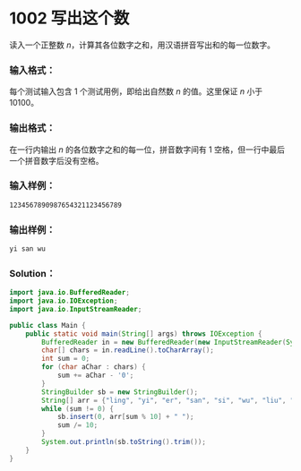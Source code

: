 # 1002 写出这个数

读入一个正整数 _n_，计算其各位数字之和，用汉语拼音写出和的每一位数字。

### 输入格式：

每个测试输入包含 1 个测试用例，即给出自然数 _n_ 的值。这里保证 _n_ 小于 10100。

### 输出格式：

在一行内输出 _n_ 的各位数字之和的每一位，拼音数字间有 1 空格，但一行中最后一个拼音数字后没有空格。

### 输入样例：

```tex
1234567890987654321123456789
```

### 输出样例：

```tex
yi san wu
```

### Solution：

```java
import java.io.BufferedReader;
import java.io.IOException;
import java.io.InputStreamReader;

public class Main {
    public static void main(String[] args) throws IOException {
        BufferedReader in = new BufferedReader(new InputStreamReader(System.in));
        char[] chars = in.readLine().toCharArray();
        int sum = 0;
        for (char aChar : chars) {
            sum += aChar - '0';
        }
        StringBuilder sb = new StringBuilder();
        String[] arr = {"ling", "yi", "er", "san", "si", "wu", "liu", "qi", "ba", "jiu"};
        while (sum != 0) {
            sb.insert(0, arr[sum % 10] + " ");
            sum /= 10;
        }
        System.out.println(sb.toString().trim());
    }
}
```
